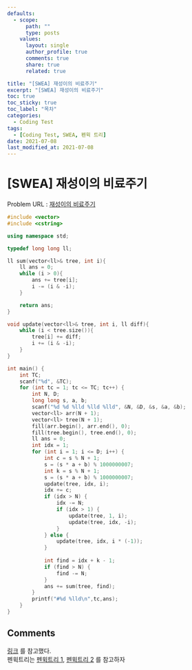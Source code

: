 ```yaml
---
defaults:
  - scope:
      path: ""
      type: posts
    values:
      layout: single
      author_profile: true
      comments: true
      share: true
      related: true

title: "[SWEA] 재성이의 비료주기"
excerpt: "[SWEA] 재성이의 비료주기"
toc: true
toc_sticky: true
toc_label: "목차"
categories:
  - Coding Test
tags:
  - [Coding Test, SWEA, 펜윅 트리]
date: 2021-07-08
last_modified_at: 2021-07-08
---
```

# [SWEA] 재성이의 비료주기

Problem URL : [재성이의 비료주기](https://swexpertacademy.com/main/code/problem/problemDetail.do?contestProbId=AWEMBeN6AC0DFAWs)

```cpp
#include <vector>
#include <cstring>

using namespace std;

typedef long long ll;

ll sum(vector<ll>& tree, int i){
	ll ans = 0;
	while (i > 0){
		ans += tree[i];
		i -= (i & -i); 
	}

	return ans;
}

void update(vector<ll>& tree, int i, ll diff){	
	while (i < tree.size()){		
		tree[i] += diff;
		i += (i & -i);
	}
}

int main() {
	int TC;
	scanf("%d", &TC);
	for (int tc = 1; tc <= TC; tc++) {
		int N, D;
		long long s, a, b;
		scanf("%d %d %lld %lld %lld", &N, &D, &s, &a, &b);
		vector<ll> arr(N + 1);
		vector<ll> tree(N + 1);
		fill(arr.begin(), arr.end(), 0);
		fill(tree.begin(), tree.end(), 0);
		ll ans = 0;
		int idx = 1;
		for (int i = 1; i <= D; i++) {
			int c = s % N + 1;
			s = (s * a + b) % 1000000007;
			int k = s % N + 1;
			s = (s * a + b) % 1000000007;
			update(tree, idx, i);
			idx += c;
			if (idx > N) {
				idx -= N;
				if (idx > 1) {
					update(tree, 1, i);
					update(tree, idx, -i);
				}
			} else {
				update(tree, idx, i * (-1));
			}
			
			int find = idx + k - 1;
			if (find > N) {
				find -= N;
			}
			ans += sum(tree, find);
		}
		printf("#%d %lld\n",tc,ans);
	}
}
```

## Comments

[링크](https://swexpertacademy.com/main/talk/solvingTalk/boardCommuView.do?commuId=AWFA9jXaAb0DFAV2) 를 참고했다.  
펜윅트리는 [펜윅트리 1](https://www.crocus.co.kr/666), [펜윅트리 2](https://yabmoons.tistory.com/438) 를 참고하자

